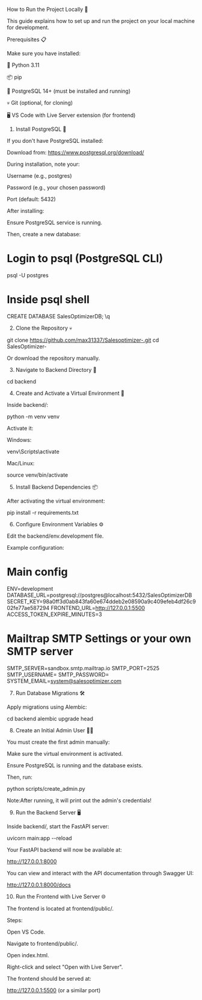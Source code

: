 How to Run the Project Locally 🚀

This guide explains how to set up and run the project on your local machine for development.

Prerequisites 📋

Make sure you have installed:

🐍 Python 3.11

📦 pip

🐘 PostgreSQL 14+ (must be installed and running)

💀 Git (optional, for cloning)

🖥️ VS Code with Live Server extension (for frontend)

1. Install PostgreSQL 🐘

If you don't have PostgreSQL installed:

Download from: https://www.postgresql.org/download/

During installation, note your:

Username (e.g., postgres)

Password (e.g., your chosen password)

Port (default: 5432)

After installing:

Ensure PostgreSQL service is running.

Then, create a new database:

# Login to psql (PostgreSQL CLI)
psql -U postgres

# Inside psql shell
CREATE DATABASE SalesOptimizerDB;
\q

2. Clone the Repository 💀

git clone https://github.com/max31337/Salesoptimizer-.git
cd SalesOptimizer-

Or download the repository manually.

3. Navigate to Backend Directory 📂

cd backend

4. Create and Activate a Virtual Environment 🧪

Inside backend/:

python -m venv venv

Activate it:

Windows:

venv\Scripts\activate

Mac/Linux:

source venv/bin/activate

5. Install Backend Dependencies 📦

After activating the virtual environment:

pip install -r requirements.txt

6. Configure Environment Variables ⚙️

Edit the backend/env.development file.

Example configuration:

# Main config
ENV=development
DATABASE_URL=postgresql://postgres@localhost:5432/SalesOptimizerDB
SECRET_KEY=98a0ff3d0ab843fa60e674ddeb2e08590a9c409efeb4df26c902fe77ae587294
FRONTEND_URL=http://127.0.0.1:5500
ACCESS_TOKEN_EXPIRE_MINUTES=3

# Mailtrap SMTP Settings or your own SMTP server
SMTP_SERVER=sandbox.smtp.mailtrap.io
SMTP_PORT=2525
SMTP_USERNAME=
SMTP_PASSWORD=
SYSTEM_EMAIL=system@salesoptimizer.com

7. Run Database Migrations 🛠️

Apply migrations using Alembic:

cd backend
alembic upgrade head

8. Create an Initial Admin User 👨‍💻

You must create the first admin manually:

Make sure the virtual environment is activated.

Ensure PostgreSQL is running and the database exists.

Then, run:

python scripts/create_admin.py

Note:After running, it will print out the admin's credentials!

9. Run the Backend Server 🖥️

Inside backend/, start the FastAPI server:

uvicorn main:app --reload

Your FastAPI backend will now be available at:

http://127.0.0.1:8000

You can view and interact with the API documentation through Swagger UI:

http://127.0.0.1:8000/docs

10. Run the Frontend with Live Server 🌐

The frontend is located at frontend/public/.

Steps:

Open VS Code.

Navigate to frontend/public/.

Open index.html.

Right-click and select "Open with Live Server".

The frontend should be served at:

http://127.0.0.1:5500 (or a similar port)